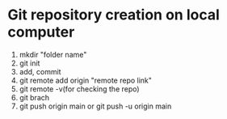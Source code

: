 # Git repository creation on local computer 

1. mkdir "folder name" <br>
2. git init <br>
3. add, commit<br>
4. git remote add origin "remote repo link"<br>
5. git remote -v(for checking the repo)<br>
6. git brach<br>
7. git push origin main or git push -u origin main